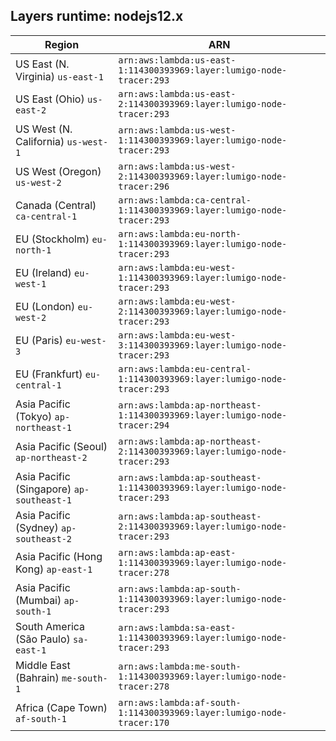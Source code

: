 Layers runtime: nodejs12.x
----
| Region | ARN |
| --- | --- |
|US East (N. Virginia)  `us-east-1`|`arn:aws:lambda:us-east-1:114300393969:layer:lumigo-node-tracer:293`|
|US East (Ohio)  `us-east-2`|`arn:aws:lambda:us-east-2:114300393969:layer:lumigo-node-tracer:293`|
|US West (N. California)  `us-west-1`|`arn:aws:lambda:us-west-1:114300393969:layer:lumigo-node-tracer:293`|
|US West (Oregon)  `us-west-2`|`arn:aws:lambda:us-west-2:114300393969:layer:lumigo-node-tracer:296`|
|Canada (Central)  `ca-central-1`|`arn:aws:lambda:ca-central-1:114300393969:layer:lumigo-node-tracer:293`|
|EU (Stockholm)  `eu-north-1`|`arn:aws:lambda:eu-north-1:114300393969:layer:lumigo-node-tracer:293`|
|EU (Ireland)  `eu-west-1`|`arn:aws:lambda:eu-west-1:114300393969:layer:lumigo-node-tracer:293`|
|EU (London)  `eu-west-2`|`arn:aws:lambda:eu-west-2:114300393969:layer:lumigo-node-tracer:293`|
|EU (Paris)  `eu-west-3`|`arn:aws:lambda:eu-west-3:114300393969:layer:lumigo-node-tracer:293`|
|EU (Frankfurt)  `eu-central-1`|`arn:aws:lambda:eu-central-1:114300393969:layer:lumigo-node-tracer:293`|
|Asia Pacific (Tokyo)  `ap-northeast-1`|`arn:aws:lambda:ap-northeast-1:114300393969:layer:lumigo-node-tracer:294`|
|Asia Pacific (Seoul)  `ap-northeast-2`|`arn:aws:lambda:ap-northeast-2:114300393969:layer:lumigo-node-tracer:293`|
|Asia Pacific (Singapore)  `ap-southeast-1`|`arn:aws:lambda:ap-southeast-1:114300393969:layer:lumigo-node-tracer:293`|
|Asia Pacific (Sydney)  `ap-southeast-2`|`arn:aws:lambda:ap-southeast-2:114300393969:layer:lumigo-node-tracer:293`|
|Asia Pacific (Hong Kong)  `ap-east-1`|`arn:aws:lambda:ap-east-1:114300393969:layer:lumigo-node-tracer:278`|
|Asia Pacific (Mumbai)  `ap-south-1`|`arn:aws:lambda:ap-south-1:114300393969:layer:lumigo-node-tracer:293`|
|South America (São Paulo)  `sa-east-1`|`arn:aws:lambda:sa-east-1:114300393969:layer:lumigo-node-tracer:293`|
|Middle East (Bahrain)  `me-south-1`|`arn:aws:lambda:me-south-1:114300393969:layer:lumigo-node-tracer:278`|
|Africa (Cape Town)  `af-south-1`|`arn:aws:lambda:af-south-1:114300393969:layer:lumigo-node-tracer:170`|
